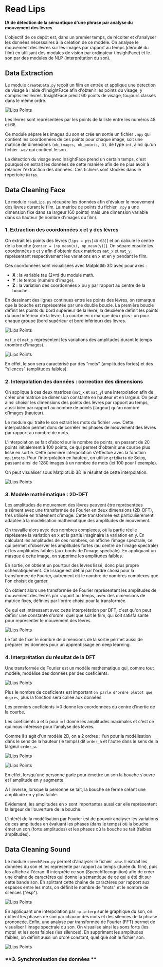 # **Read Lips**

**IA de détection de la sémantique d'une phrase par analyse du mouvement des lèvres**

L'objectif de ce dépôt est, dans un premier temps, de récolter et d'analyser les données nécessaires à la création de ce modèle. On analyse le mouvement des lèvres sur les images par rapport au temps (déroulé du film) en utilisant des modules de vision par ordinateur (InsightFace) et le son par des modules de NLP (interprétation du son).

## **Data Extraction**

Le module `createData.py` reçoit un film en entrée et applique une détection de visage à l'aide d'InsightFace afin d'obtenir les points du visage, y compris les lèvres. InsightFace prédit 60 points de visage, toujours classés dans le même ordre.

![Lips Points](figure_frame_1.png)

Les lèvres sont représentées par les points de la liste entre les numéros 48 et 68.

Ce module sépare les images du son et crée en sortie un fichier `.npy` qui contient les coordonnées de ces points pour chaque image, soit une matrice de dimensions `(nb_images, nb_points, 3)`, de type `int`, ainsi qu'un fichier `.wav` qui contient le son.

La détection du visage avec InsightFace prend un certain temps, c'est pourquoi on extrait les données de cette manière afin de ne plus avoir à relancer l'extraction des données. Ces fichiers sont stockés dans le répertoire `Datas`.

## **Data Cleaning Face**

Le module `readLips.py` récupère les données afin d'évaluer le mouvement des lèvres durant le film. La matrice de points du fichier `.npy` a une dimension fixe dans sa largeur (60 points) mais une dimension variable dans sa hauteur (le nombre d'images du film).

### **1. Extraction des coordonnées x et y des lèvres**

On extrait les points des lèvres (`lips = pts[48:68]`) et on calcule le centre de la bouche (`center = (np.mean(x), np.mean(y))`). On sépare ensuite les coordonnées x et y afin d'obtenir deux matrices `mat_x` et `mat_y`, représentant respectivement les variations en x et en y pendant le film.

Ces coordonnées sont visualisées avec Matplotlib 3D avec pour axes :
- **X** : la variable tau (2\*π) du module math.
- **Y** : le temps (numéro d'image).
- **Z** : la variation des coordonnées x ou y par rapport au centre de la bouche.

En dessinant des lignes continues entre les points des lèvres, on remarque que la bouche est représentée par une double boucle. La première boucle définit les points du bord supérieur de la lèvre, la deuxième définit les points du bord inférieur de la lèvre. La courbe en x marque deux pics : un pour chaque groupe (bord supérieur et bord inférieur) des lèvres. 

![Lips Points](coordLips.png)

`mat_x` et `mat_y` représentent les variations des amplitudes durant le temps (nombre d'images). 

![Lips Points](plot_3d_lips.png)

En effet, le son sera caractérisé par des "mots" (amplitudes fortes) et des "silences" (amplitudes faibles).

### **2. Interpolation des données : correction des dimensions**

On applique à ces deux matrices (`mat_x` et `mat_y`) une interpolation afin de créer une matrice de dimension constante en hauteur et en largeur. On peut ainsi choisir les dimensions des points des lèvres par rapport au temps, aussi bien par rapport au nombre de points (largeur) qu'au nombre d'images (hauteur).

Le module qui traite le son extrait les mots du fichier `.wav`. Cette interpolation permet donc de corréler les phases de mouvement des lèvres par rapport au nombre de mots.

L'interpolation se fait d'abord sur le nombre de points, en passant de 20 points initialement à 100 points, ce qui permet d'obtenir une courbe plus lisse en sortie. Cette première interpolation s'effectue avec la fonction `np.interp`. Pour l'interpolation en hauteur, on utilise `gridData` de Scipy, passant ainsi de 1280 images à un nombre de mots (ici 100 pour l'exemple).

On peut visualiser sous MatplotLib 3D le résultat de cette interpolation.

![Lips Points](interpolation.png)

### **3. Modele mathématique : 2D-DFT**

Les amplitudes de mouvement des lèvres peuvent être représentées aisément avec une transformée de Fourier en deux dimensions (2D-DFT), très utilisée en traitement d'image. Cette transformée est particulièrement adaptée à la modélisation mathématique des amplitudes de mouvement. 

On travaille alors avec des nombres complexes, où la partie réelle représente la variation en x et la partie imaginaire la variation en y. En calculant les amplitudes de ces nombres, on affiche l'image spectrale, ce qui permet d'observer les amplitudes fortes (au centre de l'image spectrale) et les amplitudes faibles (aux bords de l'image spectrale). En appliquant un masque à cette image, on supprime les amplitudes faibles.

En sortie, on obtient un pourtour des lèvres lissé, donc plus propre schématiquement. Ce lissage est défini par l'ordre choisi pour la transformée de Fourier, autrement dit le nombre de nombres complexes que l'on choisit de garder.

On obtient alors une transformée de Fourier représentant les amplitudes de mouvement des lèvres par rapport au temps, avec des dimensions de matrice fixes, définies par l'ordre choisi pour la transformée.

Ce qui est intéressant avec cette interprétation par DFT, c'est qu'on peut définir une constante d'ordre, quel que soit le film, qui soit satisfaisante pour représenter le mouvement des lèvres.

![Lips Points](fourier.png)

Le fait de fixer le nombre de dimensions de la sortie permet aussi de préparer les données pour un apprentissage en deep learning.

### **4. Interprétation du résultat de la DFT**

Une transformée de Fourier est un modèle mathématique qui, comme tout modèle, modèlise des données par des coeficients. 

![Lips Points](FourierFormula.png)

Plus le nombre de coeficients est important `on parle d'ordre plutot que degres`, plus la fonction sera callée aux données. 

Les premiers coeficients i=0 donne les coordonnées du centre d'inertie de la courbe. 

Les coeficients a et b pour i=1 donne les amplitudes maximales et c'est ce qui nous intéresse pour l'analyse des lèvres. 

Comme il s'agit d'un modèle 2D, on a 2 ordres : l'un pour la modélisation dans le sens de la hauteur (le temps) dit `order_h` et l'autre dans le sens de la largeur `order_w`. 



![Lips Points](order_w.png)

![Lips Points](order_h.png)


En effet, lorsqu'une personne parle pour émettre un son la bouche s'ouvre et l'amplitude en y augmente. 

A l'inverse, lorsque la personne se tait, la bouche se ferme créant une amplitude en y plus faible. 

Evidement, les amplitudes en x sont importantes aussi car elle représentent la largeur de l'ouverture de la bouche. 

L'intérêt de la modélisation par Fourier est de pouvoir analyser les variations de ces amplitudes en évaluant les phases (dans le temps) où la bouche émet un son (forte amplitudes) et les phases où la bouche se tait (faibles amplitudes). 


## **Data Cleaning Sound**

Le module `speechReco.py` permet d'analyser le fichier `.wav`. Il extrait les données du son et les représente par rapport au temps (durée du film), puis les affiche à l'écran. Il interprète ce son (SpeechRecognition) afin de créer une chaîne de caractères qui donne la sémantique de ce qui a été dit sur cette bande son. En splittant cette chaîne de caractères par rapport aux espaces entre les mots, on définit le nombre de "mots" et le nombre de silences ("esp").

![Lips Points](soundtrack_interp.png)

En appliquant une interpolation par `np.interp` sur le graphique du son, on obtient les phases de son par chacun des mots et des silences de la phrase prononcée. Enfin, une analyse par transformée de Fourier (FFT) permet de visualiser l'image spectrale du son. On visualise ainsi les sons forts (les mots) et les sons faibles (les silences). En supprimant les amplitudes faibles, on définit aussi un ordre constant, quel que soit le fichier son.

![Lips Points](soundtrack.png)

### **3. Synchronisation des données **


